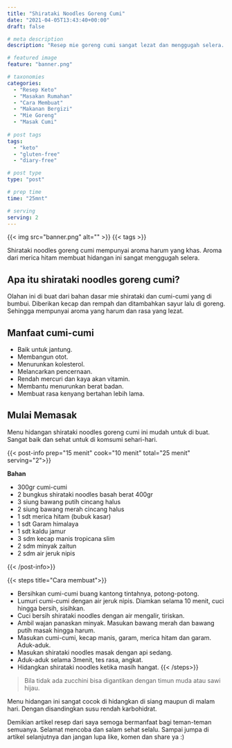 ```yaml
---
title: "Shirataki Noodles Goreng Cumi"
date: "2021-04-05T13:43:40+00:00"
draft: false

# meta description
description: "Resep mie goreng cumi sangat lezat dan menggugah selera. Sangat ramah untuk diet keto."

# featured image
feature: "banner.png"

# taxonomies
categories:
  - "Resep Keto"
  - "Masakan Rumahan"
  - "Cara Membuat"
  - "Makanan Bergizi"
  - "Mie Goreng"
  - "Masak Cumi"
  
# post tags
tags:
  - "keto"
  - "gluten-free"
  - "diary-free"

# post type
type: "post"

# prep time
time: "25mnt"

# serving
serving: 2
---
```


{{< img src="banner.png" alt="" >}}
{{< tags >}}

Shirataki noodles goreng cumi mempunyai aroma harum yang khas. Aroma dari merica hitam membuat hidangan ini sangat menggugah selera.

## Apa itu shirataki noodles goreng cumi?

Olahan ini di buat dari bahan dasar mie shirataki dan cumi-cumi yang di bumbui. Diberikan kecap dan rempah dan ditambahkan sayur lalu di goreng. Sehingga mempunyai aroma yang harum dan rasa yang lezat.

## Manfaat cumi-cumi

- Baik untuk jantung.
- Membangun otot.
- Menurunkan kolesterol.
- Melancarkan pencernaan.
- Rendah mercuri dan kaya akan vitamin. 
- Membantu menurunkan berat badan.
- Membuat rasa kenyang bertahan lebih lama.

## Mulai Memasak 

Menu hidangan shirataki noodles goreng cumi ini mudah untuk di buat. Sangat baik dan sehat untuk di komsumi sehari-hari.

{{< post-info prep="15 menit" cook="10 menit" total="25 menit" serving="2">}}

__Bahan__ 

- 300gr cumi-cumi
- 2 bungkus shirataki noodles basah berat 400gr
- 3 siung bawang putih cincang halus
- 2 siung bawang merah cincang halus
- 1 sdt merica hitam (bubuk kasar)
- 1 sdt Garam himalaya
- 1 sdt kaldu jamur
- 3 sdm kecap manis tropicana slim
- 2 sdm minyak zaitun
- 2 sdm air jeruk nipis

{{< /post-info>}}

{{< steps title="Cara membuat">}}
- Bersihkan cumi-cumi buang kantong tintahnya, potong-potong.
- Lumuri cumi-cumi dengan air jeruk nipis. Diamkan selama 10 menit, cuci hingga bersih, sisihkan.
- Cuci bersih shirataki noodles dengan air mengalir, tiriskan.
- Ambil wajan panaskan minyak. Masukan bawang merah dan bawang putih masak hingga harum.
- Masukan cumi-cumi, kecap manis, garam, merica hitam dan garam. Aduk-aduk.
-  Masukan shirataki noodles masak dengan api sedang.
- Aduk-aduk selama 3menit, tes rasa, angkat.
- Hidangkan shirataki noodles ketika masih hangat.
{{< /steps>}}

>Bila tidak ada zucchini bisa digantikan dengan timun muda atau sawi hijau.

Menu hidangan ini sangat cocok di hidangkan di siang maupun di malam hari. Dengan disandingkan susu rendah karbohidrat.

Demikian artikel resep dari saya semoga bermanfaat bagi teman-teman semuanya. Selamat mencoba dan salam sehat selalu. Sampai jumpa di artikel selanjutnya dan jangan lupa like, komen dan share ya :)